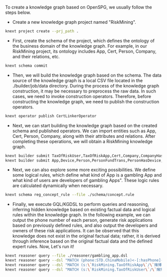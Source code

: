 
To create a knowledge graph based on OpenSPG,
we usually follow the steps below.

- Create a new knowledge graph project named "RiskMining".
```bash
knext project create --prj_path .
```

- First, create the schema of the project, which defines the ontology 
of the business domain of the knowledge graph. For example, in our RiskMining project, 
its ontology includes App, Cert, Person, Company, and their relations, etc.
```bash
knext schema commit
```

- Then, we will build the knowledge graph based on the schema. 
The data source of the knowledge graph is a local CSV file located in the ./builder/job/data directory. 
During the process of the knowledge graph construction, it may be necessary to preprocess the raw data. 
In such cases, we need to invoke construction operators. 
Therefore, before constructing the knowledge graph, we need to publish the construction operators.
```bash
knext operator publish CertLinkerOperator
```

- Next, we can start building the knowledge graph based on the created schema and published operators. 
We can import entities such as App, Cert, Person, Company, along with their attributes and relations. 
After completing these operations, we will obtain a RiskMining knowledge graph.
```bash
knext builder submit TaxOfRiskUser,TaxOfRiskApp,Cert,Company,CompanyHasCert
knext builder submit App,Device,Person,PersonFundTrans,PersonHasDevice,PersonHoldShare
```

- Next, we can also explore some more exciting possibilities. We define some logical rules,
which define what kind of App is a gambling App and what kind of users are
developers of gambling Apps". These logic rules are calculated dynamically when necessary.
```bash
knext schema reg_concept_rule --file ./schema/concept.rule
```

- Finally, we execute GQL/KGDSL to perform queries and reasoning, inferring hidden knowledge
based on existing factual data and logical rules within the knowledge graph.
In the following example, we can output the phone number of each person, generate risk applications
based on previously defined rules, and also output the developers and owners of these risk applications.
It can be observed that this knowledge does not exist in the original factual data; 
rather, it is derived through inference based on the original factual data and the defined expert rules.
Now, Let's run it!
```bash
knext reasoner query --file ./reasoner/gambling_app.dsl
knext reasoner query --dsl "MATCH (phone:STD.ChinaMobile)<-[:hasPhone]-(u:RiskMining.Person) RETURN u.name,phone.id"
knext reasoner query --dsl "MATCH (s:\`RiskMining.TaxOfRiskApp\`/\`赌博应用\`) RETURN s.id"
knext reasoner query --dsl "MATCH (s:\`RiskMining.TaxOfRiskUser\`/\`赌博App开发者\`) RETURN s.id,s.name"
```


